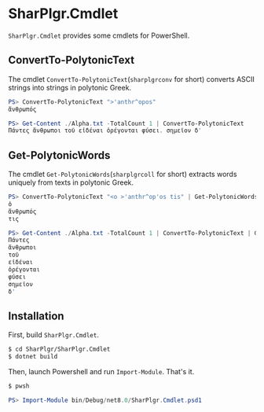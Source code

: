 # SharPlgr.Cmdlet
`SharPlgr.Cmdlet` provides some cmdlets for PowerShell.

## ConvertTo-PolytonicText
The cmdlet `ConvertTo-PolytonicText`(`sharplgrconv` for short)
converts ASCII strings into strings in polytonic Greek.
```powershell
PS> ConvertTo-PolytonicText ">'anthr^opos"
ἄνθρωπός

PS> Get-Content ./Alpha.txt -TotalCount 1 | ConvertTo-PolytonicText
Πάντες ἄνθρωποι τοῦ εἰδέναι ὀρέγονται φύσει. σημεῖον δ'
```

## Get-PolytonicWords
The cmdlet `Get-PolytonicWords`(`sharplgrcoll` for short)
extracts words uniquely from texts in polytonic Greek.
```powershell
PS> ConvertTo-PolytonicText "<o >'anthr^op'os tis" | Get-PolytonicWords
ὁ
ἄνθρωπός
τις

PS> Get-Content ./Alpha.txt -TotalCount 1 | ConvertTo-PolytonicText | Get-PolytonicWords 
Πάντες
ἄνθρωποι
τοῦ
εἰδέναι
ὀρέγονται
φύσει
σημεῖον
δ'
```

## Installation
First, build `SharPlgr.Cmdlet`.
```bash
$ cd SharPlgr/SharPlgr.Cmdlet
$ dotnet build
```

Then, launch Powershell and run `Import-Module`. That's it.
```bash
$ pwsh
```
```powershell
PS> Import-Module bin/Debug/net8.0/SharPlgr.Cmdlet.psd1
```